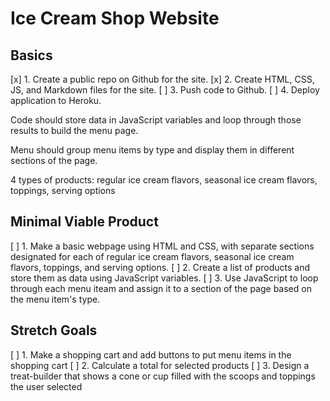 # Ice Cream Shop Website

## Basics
[x] 1. Create a public repo on Github for the site.
[x] 2. Create HTML, CSS, JS, and Markdown files for the site.
[ ] 3. Push code to Github.
[ ] 4. Deploy application to Heroku.


Code should store data in JavaScript variables and loop through those results to build the menu page.

Menu should group menu items by type and display them in different sections of the page.

4 types of products: regular ice cream flavors, seasonal ice cream flavors, toppings, serving options

## Minimal Viable Product
[ ] 1. Make a basic webpage using HTML and CSS, with separate sections designated for each of regular ice cream flavors, seasonal ice cream flavors, toppings, and serving options.
[ ] 2. Create a list of products and store them as data using JavaScript variables.
[ ] 3. Use JavaScript to loop through each menu iteam and assign it to a section of the page based on the menu item's type.
 

## Stretch Goals
[ ] 1. Make a shopping cart and add buttons to put menu items in the shopping cart
[ ] 2. Calculate a total for selected products
[ ] 3. Design a treat-builder that shows a cone or cup filled with the scoops and toppings the user selected
